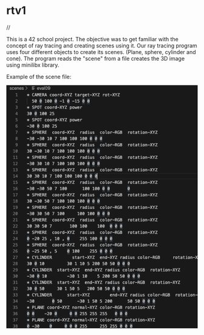 # rtv1
//

This is a 42 school project.
The objective was to get familiar with the concept of ray tracing and creating scenes using it. Our ray tracing program uses four different objects to create its scenes.
(Plane, sphere, cylinder and cone). The program reads the "scene" from a file creates the 3D image using minilibx library.

Example of the scene file:

![scene eval09 file:](https://github.com/Makenfile86/rtv1/blob/main/scene_09.png?raw=true)
